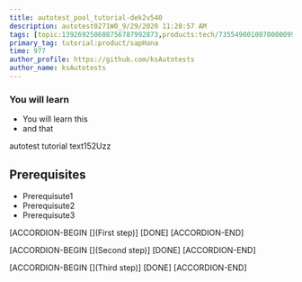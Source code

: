 ```yaml
---
title: autotest_pool_tutorial-dek2v540
description: autotest0271W0_9/29/2020 11:28:57 AM
tags: [topic:139269250608756787992873,products:tech/73554900100700000996,tutorial:experience/advanced]
primary_tag: tutorial:product/sapHana
time: 977
author_profile: https://github.com/ksAutotests
author_name: ksAutotests
---
```

### You will learn
- You will learn this
- and that

autotest tutorial text152Uzz

## Prerequisites
- Prerequisute1
- Prerequisute2
- Prerequisute3

[ACCORDION-BEGIN [](First step)]
[DONE]
[ACCORDION-END]

[ACCORDION-BEGIN [](Second step)]
[DONE]
[ACCORDION-END]

[ACCORDION-BEGIN [](Third step)]
[DONE]
[ACCORDION-END]


